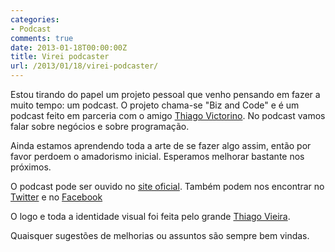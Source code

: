 ```yaml
---
categories:
- Podcast
comments: true
date: 2013-01-18T00:00:00Z
title: Virei podcaster
url: /2013/01/18/virei-podcaster/
---
```


Estou tirando do papel um projeto pessoal que venho pensando em fazer a muito tempo: um podcast.
O projeto chama-se "Biz and Code" e é um podcast feito em parceria com o amigo [Thiago Victorino](https://twitter.com/victorinoReal).  No podcast vamos falar sobre negócios e sobre programação.

Ainda estamos aprendendo toda a arte de se fazer algo assim, então por favor perdoem o amadorismo inicial. Esperamos melhorar bastante nos próximos.

O podcast pode ser ouvido no [site oficial](http://bizandcode.com). Também podem nos encontrar no [Twitter](http://twitter.com/bizandcode) e no [Facebook](http://www.facebook.com/BizAndCode)

O logo e toda a identidade visual foi feita pelo grande [Thiago Vieira](http://www.thiagovieira.com).

Quaisquer sugestões de melhorias ou assuntos são sempre bem vindas.